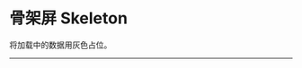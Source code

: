 # 骨架屏 Skeleton

将加载中的数据用灰色占位。

---

<script setup>
import SkeletonBasicUse from "./component/skeleton-basic-use.md"
import SkeletonShape from "./component/skeleton-shape.md"
import SkeletonAnimation from "./component/skeleton-animation.md"
import SkeletonApi from "./component/skeleton-api.md"
</script>

<skeleton-basic-use />
<skeleton-shape />
<skeleton-animation />
<skeleton-api />
